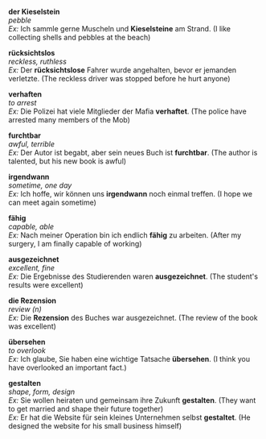 **der Kieselstein**  
*pebble*  
*Ex:* Ich sammle gerne Muscheln und **Kieselsteine** am Strand. (I like collecting shells and pebbles at the beach)  

**rücksichtslos**  
*reckless, ruthless*  
*Ex:* Der **rücksichtslose** Fahrer wurde angehalten, bevor er jemanden verletzte. (The reckless driver was stopped before he hurt anyone)  

**verhaften**  
*to arrest*  
*Ex:* Die Polizei hat viele Mitglieder der Mafia **verhaftet**. (The police have arrested many members of the Mob)  

**furchtbar**  
*awful, terrible*  
*Ex:* Der Autor ist begabt, aber sein neues Buch ist **furchtbar**. (The author is talented, but his new book is awful)

**irgendwann**  
*sometime, one day*  
*Ex:* Ich hoffe, wir können uns **irgendwann** noch einmal treffen. (I hope we can meet again sometime)

**fähig**  
*capable, able*  
*Ex:* Nach meiner Operation bin ich endlich **fähig** zu arbeiten. (After my surgery, I am finally capable of working)  

**ausgezeichnet**  
*excellent, fine*  
*Ex:* Die Ergebnisse des Studierenden waren **ausgezeichnet**. (The student's results were excellent)

**die Rezension**  
*review (n)*  
*Ex:* Die **Rezension** des Buches war ausgezeichnet. (The review of the book was excellent)

**übersehen**  
*to overlook*  
*Ex:* Ich glaube, Sie haben eine wichtige Tatsache **übersehen**. (I think you have overlooked an important fact.)

**gestalten**  
*shape, form, design*  
*Ex:* Sie wollen heiraten und gemeinsam ihre Zukunft **gestalten**. (They want to get married and shape their future together)  
*Ex:* Er hat die Website für sein kleines Unternehmen selbst **gestaltet**. (He designed the website for his small business himself)  
